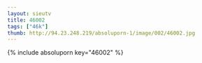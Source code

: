```yaml
--- 
layout: sieutv
title: 46002
tags: ["46k"]
thumb: http://94.23.248.219/absoluporn-1/image/002/46002.jpg
---
```

{% include absoluporn key="46002" %} 
